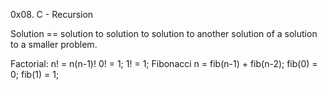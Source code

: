 0x08. C - Recursion

Solution == solution to solution
to solution to another solution of a solution
to a smaller problem.

Factorial: n! = n(n-1)!
   0! = 1;
   1! = 1;
Fibonacci n = fib(n-1) + fib(n-2);
   fib(0) = 0;
   fib(1) = 1;
